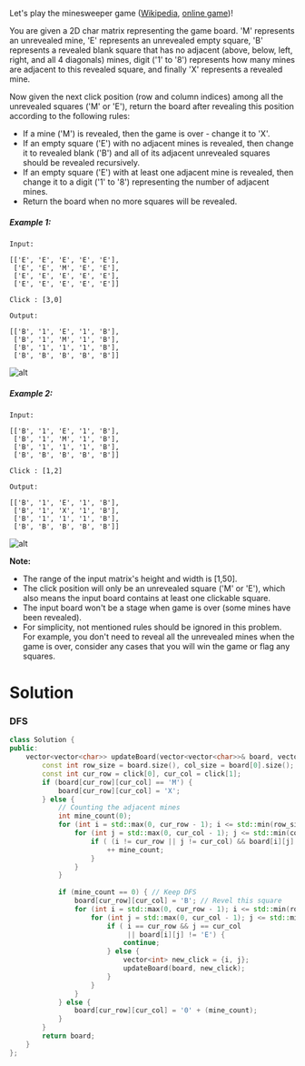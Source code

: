 Let's play the minesweeper game ([Wikipedia](https://en.wikipedia.org/wiki/Minesweeper_(video_game)), [online game](http://minesweeperonline.com/))!

You are given a 2D char matrix representing the game board. 'M' represents an unrevealed mine, 'E' represents an unrevealed empty square, 'B' represents a revealed blank square that has no adjacent (above, below, left, right, and all 4 diagonals) mines, digit ('1' to '8') represents how many mines are adjacent to this revealed square, and finally 'X' represents a revealed mine.

Now given the next click position (row and column indices) among all the unrevealed squares ('M' or 'E'), return the board after revealing this position according to the following rules:

* If a mine ('M') is revealed, then the game is over - change it to 'X'.  
* If an empty square ('E') with no adjacent mines is revealed, then change it to revealed blank ('B') and all of its adjacent unrevealed squares should be revealed recursively.  
* If an empty square ('E') with at least one adjacent mine is revealed, then change it to a digit ('1' to '8') representing the number of adjacent mines.  
* Return the board when no more squares will be revealed.  

##### Example 1:

```
Input: 

[['E', 'E', 'E', 'E', 'E'],
 ['E', 'E', 'M', 'E', 'E'],
 ['E', 'E', 'E', 'E', 'E'],
 ['E', 'E', 'E', 'E', 'E']]

Click : [3,0]

Output: 

[['B', '1', 'E', '1', 'B'],
 ['B', '1', 'M', '1', 'B'],
 ['B', '1', '1', '1', 'B'],
 ['B', 'B', 'B', 'B', 'B']]
 ```
 ![alt](https://leetcode.com/static/images/problemset/minesweeper_example_1.png)
 
##### Example 2:

```
Input: 

[['B', '1', 'E', '1', 'B'],
 ['B', '1', 'M', '1', 'B'],
 ['B', '1', '1', '1', 'B'],
 ['B', 'B', 'B', 'B', 'B']]

Click : [1,2]

Output: 

[['B', '1', 'E', '1', 'B'],
 ['B', '1', 'X', '1', 'B'],
 ['B', '1', '1', '1', 'B'],
 ['B', 'B', 'B', 'B', 'B']]
 ```
 
 ![alt](https://leetcode.com/static/images/problemset/minesweeper_example_2.png)
 
__Note:__

* The range of the input matrix's height and width is [1,50].  
* The click position will only be an unrevealed square ('M' or 'E'), which also means the input board contains at least one clickable square.  
* The input board won't be a stage when game is over (some mines have been revealed).  
* For simplicity, not mentioned rules should be ignored in this problem. For example, you don't need to reveal all the unrevealed mines when the game is over, consider any cases that you will win the game or flag any squares.  
 
# Solution
 
### DFS
 
```cpp
class Solution {
public:
    vector<vector<char>> updateBoard(vector<vector<char>>& board, vector<int>& click) {
        const int row_size = board.size(), col_size = board[0].size();
        const int cur_row = click[0], cur_col = click[1];
        if (board[cur_row][cur_col] == 'M') {
            board[cur_row][cur_col] = 'X';
        } else {
            // Counting the adjacent mines
            int mine_count(0);
            for (int i = std::max(0, cur_row - 1); i <= std::min(row_size - 1, cur_row + 1); ++i) {
                for (int j = std::max(0, cur_col - 1); j <= std::min(col_size - 1, cur_col + 1); ++j) {
                    if ( (i != cur_row || j != cur_col) && board[i][j] == 'M') {
                        ++ mine_count;
                    }
                }
            }
            
            if (mine_count == 0) { // Keep DFS
                board[cur_row][cur_col] = 'B'; // Revel this square
                for (int i = std::max(0, cur_row - 1); i <= std::min(row_size - 1, cur_row + 1); ++i) {
                    for (int j = std::max(0, cur_col - 1); j <= std::min(col_size - 1, cur_col + 1); ++j) {
                        if ( i == cur_row && j == cur_col
                             || board[i][j] != 'E') {
                            continue;
                        } else {
                            vector<int> new_click = {i, j};
                            updateBoard(board, new_click);
                        }
                    }
                }
            } else {
                board[cur_row][cur_col] = '0' + (mine_count);
            }
        }
        return board;
    }
};
```
 
